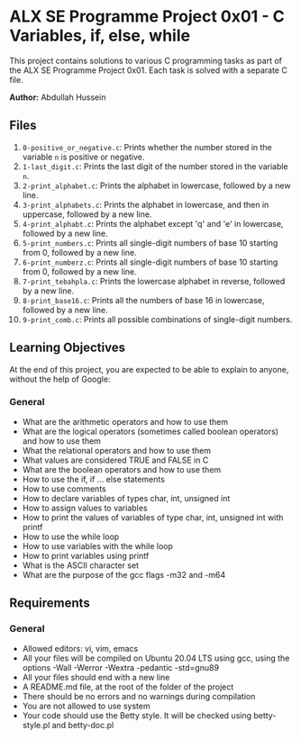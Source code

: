 # ALX SE Programme Project 0x01 - C Variables, if, else, while

This project contains solutions to various C programming tasks as part of the ALX SE Programme Project 0x01. Each task is solved with a separate C file.

**Author:** Abdullah Hussein

## Files

1. `0-positive_or_negative.c`: Prints whether the number stored in the variable `n` is positive or negative.
2. `1-last_digit.c`: Prints the last digit of the number stored in the variable `n`.
3. `2-print_alphabet.c`: Prints the alphabet in lowercase, followed by a new line.
4. `3-print_alphabets.c`: Prints the alphabet in lowercase, and then in uppercase, followed by a new line.
5. `4-print_alphabt.c`: Prints the alphabet except 'q' and 'e' in lowercase, followed by a new line.
6. `5-print_numbers.c`: Prints all single-digit numbers of base 10 starting from 0, followed by a new line.
7. `6-print_numberz.c`: Prints all single-digit numbers of base 10 starting from 0, followed by a new line.
8. `7-print_tebahpla.c`: Prints the lowercase alphabet in reverse, followed by a new line.
9. `8-print_base16.c`: Prints all the numbers of base 16 in lowercase, followed by a new line.
10. `9-print_comb.c`: Prints all possible combinations of single-digit numbers.

## Learning Objectives

At the end of this project, you are expected to be able to explain to anyone, without the help of Google:

### General
- What are the arithmetic operators and how to use them
- What are the logical operators (sometimes called boolean operators) and how to use them
- What the relational operators and how to use them
- What values are considered TRUE and FALSE in C
- What are the boolean operators and how to use them
- How to use the if, if ... else statements
- How to use comments
- How to declare variables of types char, int, unsigned int
- How to assign values to variables
- How to print the values of variables of type char, int, unsigned int with printf
- How to use the while loop
- How to use variables with the while loop
- How to print variables using printf
- What is the ASCII character set
- What are the purpose of the gcc flags -m32 and -m64

## Requirements

### General
- Allowed editors: vi, vim, emacs
- All your files will be compiled on Ubuntu 20.04 LTS using gcc, using the options -Wall -Werror -Wextra -pedantic -std=gnu89
- All your files should end with a new line
- A README.md file, at the root of the folder of the project
- There should be no errors and no warnings during compilation
- You are not allowed to use system
- Your code should use the Betty style. It will be checked using betty-style.pl and betty-doc.pl


